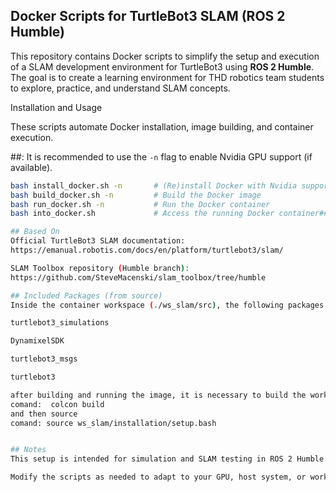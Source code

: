 ## Docker Scripts for TurtleBot3 SLAM (ROS 2 Humble)

This repository contains Docker scripts to simplify the setup and execution of a SLAM development environment for TurtleBot3 using **ROS 2 Humble**.
The goal is to create a learning environment for THD robotics team students to explore, practice, and understand SLAM concepts.

Installation and Usage

These scripts automate Docker installation, image building, and container execution.



##: It is recommended to use the `-n` flag to enable Nvidia GPU support (if available).

```bash
bash install_docker.sh -n       # (Re)install Docker with Nvidia support
bash build_docker.sh -n         # Build the Docker image
bash run_docker.sh -n           # Run the Docker container
bash into_docker.sh             # Access the running Docker container##

## Based On
Official TurtleBot3 SLAM documentation:
https://emanual.robotis.com/docs/en/platform/turtlebot3/slam/

SLAM Toolbox repository (Humble branch):
https://github.com/SteveMacenski/slam_toolbox/tree/humble

## Included Packages (from source)
Inside the container workspace (./ws_slam/src), the following packages are cloned from their official sources:

turtlebot3_simulations

DynamixelSDK

turtlebot3_msgs

turtlebot3

after building and running the image, it is necessary to build the work space (ws_slam)
comand:  colcon build
and then source
comand: source ws_slam/installation/setup.bash


## Notes
This setup is intended for simulation and SLAM testing in ROS 2 Humble.

Modify the scripts as needed to adapt to your GPU, host system, or workspace preferences.

